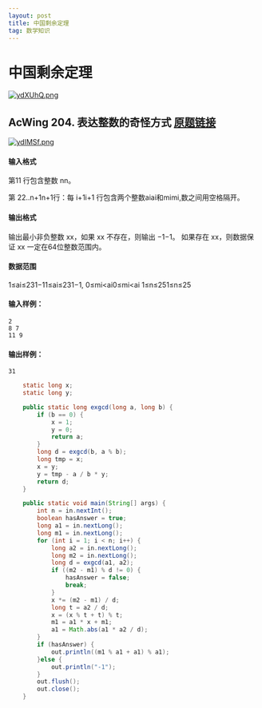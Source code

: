 ```yaml
---
layout: post
title: 中国剩余定理
tag: 数学知识
---
```


# 中国剩余定理

[![ydXUhQ.png](https://s3.ax1x.com/2021/02/09/ydXUhQ.png)](https://imgchr.com/i/ydXUhQ)

## AcWing 204. 表达整数的奇怪方式   [原题链接](https://www.acwing.com/problem/content/206/)

[![ydIMSf.png](https://s3.ax1x.com/2021/02/09/ydIMSf.png)](https://imgchr.com/i/ydIMSf)


#### 输入格式

第11 行包含整数 nn。

第 22..n+1n+1行：每 i+1i+1 行包含两个整数aiai和mimi,数之间用空格隔开。

#### 输出格式

输出最小非负整数 xx，如果 xx 不存在，则输出 −1−1。
如果存在 xx，则数据保证 xx 一定在64位整数范围内。

#### 数据范围

1≤ai≤231−11≤ai≤231−1,
0≤mi<ai0≤mi<ai
1≤n≤251≤n≤25

#### 输入样例：

```
2
8 7
11 9
```

#### 输出样例：

```
31
```

```java
    static long x;
    static long y;

    public static long exgcd(long a, long b) {
        if (b == 0) {
            x = 1;
            y = 0;
            return a;
        }
        long d = exgcd(b, a % b);
        long tmp = x;
        x = y;
        y = tmp - a / b * y;
        return d;
    }

    public static void main(String[] args) {
        int n = in.nextInt();
        boolean hasAnswer = true;
        long a1 = in.nextLong();
        long m1 = in.nextLong();
        for (int i = 1; i < n; i++) {
            long a2 = in.nextLong();
            long m2 = in.nextLong();
            long d = exgcd(a1, a2);
            if ((m2 - m1) % d != 0) {
                hasAnswer = false;
                break;
            }
            x *= (m2 - m1) / d;
            long t = a2 / d;
            x = (x % t + t) % t;
            m1 = a1 * x + m1;
            a1 = Math.abs(a1 * a2 / d);
        }
        if (hasAnswer) {
            out.println((m1 % a1 + a1) % a1);
        }else {
            out.println("-1");
        }
        out.flush();
        out.close();
    }

```

